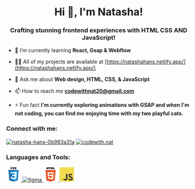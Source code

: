 <h1 align="center">Hi 👋, I'm Natasha!</h1>
<h3 align="center">Crafting stunning frontend experiences with HTML CSS AND JavaScript!</h3>

- 🌱 I’m currently learning **React, Gsap & Webflow**

- 👨‍💻 All of my projects are available at [https://natashahans.netlify.app/](https://natashahans.netlify.app/)

- 💬 Ask me about **Web design, HTML, CSS, & JavaScript**

- 📫 How to reach me **codewithnat20@gmail.com**

- ⚡ Fun fact **I'm currently exploring animations with GSAP and when I'm not coding, you can find me enjoying time with my two playful cats.**

<h3 align="left">Connect with me:</h3>
<p align="left">
<a href="https://linkedin.com/in/natasha-hans-0b983a31a" target="blank"><img align="center" src="https://raw.githubusercontent.com/rahuldkjain/github-profile-readme-generator/master/src/images/icons/Social/linked-in-alt.svg" alt="natasha-hans-0b983a31a" height="30" width="40" /></a>
<a href="https://instagram.com/codewith.nat" target="blank"><img align="center" src="https://raw.githubusercontent.com/rahuldkjain/github-profile-readme-generator/master/src/images/icons/Social/instagram.svg" alt="codewith.nat" height="30" width="40" /></a>
</p>

<h3 align="left">Languages and Tools:</h3>
<p align="left"> <a href="https://www.w3schools.com/css/" target="_blank" rel="noreferrer"> <img src="https://raw.githubusercontent.com/devicons/devicon/master/icons/css3/css3-original-wordmark.svg" alt="css3" width="40" height="40"/> </a> <a href="https://www.figma.com/" target="_blank" rel="noreferrer"> <img src="https://www.vectorlogo.zone/logos/figma/figma-icon.svg" alt="figma" width="40" height="40"/> </a> <a href="https://www.w3.org/html/" target="_blank" rel="noreferrer"> <img src="https://raw.githubusercontent.com/devicons/devicon/master/icons/html5/html5-original-wordmark.svg" alt="html5" width="40" height="40"/> </a> <a href="https://developer.mozilla.org/en-US/docs/Web/JavaScript" target="_blank" rel="noreferrer"> <img src="https://raw.githubusercontent.com/devicons/devicon/master/icons/javascript/javascript-original.svg" alt="javascript" width="40" height="40"/> </a> </p>

